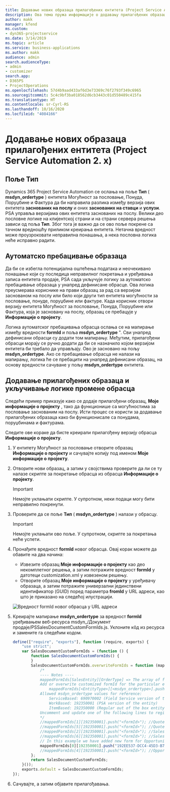 ```yaml
---
title: Додавање нових образаца прилагођених ентитета (Project Service Automation 2. x)
description: Ова тема пружа информације о додавању прилагођених образаца ентитета за могућности за пословање, понуде, поруџбине или фактуре у апликацији Dynamics 365 Project Service Automation 2.x.
author: makk
manager: kfend
ms.custom:
- dyn365-projectservice
ms.date: 3/14/2019
ms.topic: article
ms.service: business-applications
ms.author: makk
audience: admin
search.audienceType:
- admin
- customizer
search.app:
- D365PS
- ProjectOperations
ms.openlocfilehash: 57d4b9aad433af6d3e73369c76f2793f349c6965
ms.sourcegitcommit: 5c4c9bf3ba018562d6cb3443c01d550489c415fa
ms.translationtype: HT
ms.contentlocale: sr-Cyrl-RS
ms.lasthandoff: 10/16/2020
ms.locfileid: "4084166"
---
```

# <a name="add-new-custom-entity-forms-project-service-automation-2x"></a>Додавање нових образаца прилагођених ентитета (Project Service Automation 2. x)

## <a name="type-field"></a>Поље Тип 

Dynamics 365 Project Service Automation се ослања на поље **Тип** ( **msdyn\_ordertype** ) ентитета Могућност за пословање, Понуда, Поруџбине и Фактура да би направила разлика између верзија ових ентитета **заснованих на послу** и оних **заснованих на ставци** и **услузи**. PSA управља верзијама ових ентитета заснованих на послу. Велики део пословне логике на клијентској страни и на страни сервера решења зависи од поља **Тип**. Због тога је важно да се ово поље покрене са тачном вредношћу приликом креирања ентитета. Нетачна вредност може проузроковати неправилна понашања, а нека пословна логика неће исправно радити.

## <a name="automatic-form-switching"></a>Аутоматско пребацивање образаца

Да би се избегла потенцијална оштећења података и неочекивано понашање који су последица неправилног покретања и уређивања записа ентитета продаје, PSA сада укључује логику за аутоматско пребацивање образаца у унапред дефинисане обрасце. Ова логика преусмерава кориснике на прави образац за рад са верзијом заснованом на послу или било који други тип ентитета могућности за пословање, понуде, поруџбине или фактуре. Када корисник отвори верзију ентитета Могућност за пословање, Понуда, Поруџбине или Фактура, која је засновану на послу, образац се пребацује у **Информације о пројекту**.

Логика аутоматског пребацивања обрасца ослања се на мапирање између вредности **formId** и поља **msdyn\_ordertype** ". Сви унапред дефинисани обрасци су додати том мапирању. Међутим, прилагођени обрасци морају се ручно додати да би се назначило којом верзијом ентитета би требало да управљају. Ово је засновано на пољу **msdyn\_ordertype**. Ако се пребацивање обрасца не налази на мапирању, логика ће се пребацити на унапред дефинисани образац, на основу вредности сачуване у пољу **msdyn\_ordertype** ентитета.

## <a name="add-custom-forms-and-turn-on-the-form-switching-logic"></a>Додавање прилагођених образаца и укључивање логике промене обрасца

Следећи пример приказује како се додаје прилагођени образац, **Моје информације о пројекту** , тако да функционише са могућностима за пословање заснованим на послу. Исти процес се користи за додавање прилагођених образаца како би функционисале са понудама, поруџбинама и фактурама.

Следите ове кораке да бисте креирали прилагођену верзију обрасца **Информације о пројекту**.

1. У ентитету Могућност за пословање отворите образац **Информације о пројекту** и сачувајте копију под именом **Моје информације о пројекту**.
2. Отворите нови образац, а затим у својствима проверите да ли се ту налазе скрипте за покретање обрасца из обрасца **Информације о пројекту**. 

    > [!IMPORTANT]
    > Немојте уклањати скрипте. У супротном, неки подаци могу бити неправилно покренути.

3. Проверите да се поље **Тип** ( **msdyn\_ordertype** ) налази у обрасцу. 

    > [!IMPORTANT]
    > Немојте уклањати ово поље. У супротном, скрипте за покретања неће успети.

4. Пронађите вредност **formId** новог обрасца. Овај корак можете да обавите на два начина:

    - Извезите образац **Моје информације о пројекту** као део некомплетног решења, а затим потражите вредност **formId** у датотеци customization.xml у извезеном решењу.
    - Отворите образац **Моје информације о пројекту** у уређивачу образаца, а затим потражите универзални јединствени идентификатор (GUID) поред параметра **fromId** у URL адреси, као што је приказано на следећој илустрацији.

    ![Вредност formId новог обрасца у URL адреси](media/how-to-add-custom-forms-in-v2.0.png)

5. Креирајте мапирање **msdyn\_ordertype** за вредност **formId** уређивањем веб-ресурса msdyn\_/Документ продаје/PSSalesDocumentCustomFormIds.js. Уклоните кôд из ресурса и замените га следећим кодом.

    ```javascript
    define(["require", "exports"], function (require, exports) {
        "use strict";
        var SalesDocumentCustomFormIds = (function () {
            function SalesDocumentCustomFormIds() {
            }
            SalesDocumentCustomFormIds.overwriteFormIds = function (mappedFormIds) {
                /*
                ---- Notes ----
                mappedFormIds[SalesEntity][OrderType] => The array of forms IDs that support particular entity and order type
                Add or overwrite customized formId for the particular entity and order type by calling:
                    mappedFormIds[<EntityType>][<msdyn_ordertype>].push("<formId>");
                Allowed msdyn_ordertype values for reference:
                    ServiceBased: 690970002 (Field Service version of the entity)
                    WorkBased: 192350001 (PSA version of the entity)
                    ItemBased: 192350000 (Regular out of the box entity)
                Uncomment and update one of the following lines to register custom PSA form for required entity:
                */      
                //mappedFormIds[1][192350001].push("<formId>"); //Quote
                //mappedFormIds[5][192350001].push("<formId>"); //Quote Line
                //mappedFormIds[2][192350001].push("<formId>"); //Sales Order
                //mappedFormIds[6][192350001].push("<formId>"); //Sales Order Line
                // In this example we have added new form for Opportunity
                mappedFormIds[0][192350001].push("192EE537-DCC4-45D3-B7AF-EA694B9113D2"); //Opportunity
                //mappedFormIds[4][192350001].push("<formId>"); //Opportunity Line
            };
            return SalesDocumentCustomFormIds;
        }());
        exports.default = SalesDocumentCustomFormIds;
    });
    ```

6. Сачувајте, а затим објавите прилагођавања.
